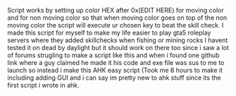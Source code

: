 Script works by setting up color HEX after 0x(EDIT HERE) for moving color and for non moving color so that when moving color goes on top of the non moving color the script will execute ur chosen key to beat the skill check.
I made this script for myself to make my life easier to play gta5 roleplay servers where they added skillchecks when fishing or mining rocks
I havent tested it on dead by daylight but it should work on there too since i saw a lot of forums strugling to make a script like this and when i found one github link where a guy claimed he made it his code and exe file was sus to me to launch so instead i make this AHK easy script (Took me 8 hours to make it including adding GUI and i can say im pretty new to ahk stuff since its the first script i wrote in ahk.


